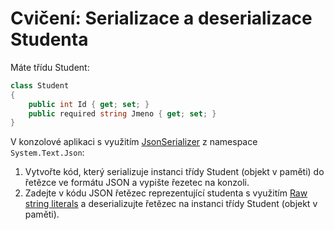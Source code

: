 # Cvičení: Serializace a deserializace Studenta

Máte třídu Student:
```csharp
class Student
{
    public int Id { get; set; }     
    public required string Jmeno { get; set; }
}
```

V konzolové aplikaci s využitím [JsonSerializer](https://learn.microsoft.com/en-us/dotnet/standard/serialization/system-text-json/overview) z namespace `System.Text.Json`:

1) Vytvořte kód, který serializuje instanci třídy Student (objekt v paměti) do řetězce ve formátu JSON a vypište řezetec na konzoli.
2) Zadejte v kódu JSON řetězec reprezentující studenta s využitím [Raw string literals](https://learn.microsoft.com/en-us/dotnet/csharp/programming-guide/strings/#raw-string-literals) a deserializujte řetězec na instanci třídy Student (objekt v paměti).
